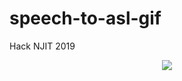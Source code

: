 # speech-to-asl-gif
 Hack NJIT 2019

<p align="center">
  <img src="https://github.com/NiteshMistry/speech-to-asl-gif/blob/master/gif.html">
</p>
